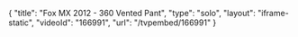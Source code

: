 {
    "title": "Fox MX 2012 - 360 Vented Pant",
    "type": "solo",
    "layout": "iframe-static",
    "videoId": "166991",
    "url": "\/tvpembed\/166991"
}